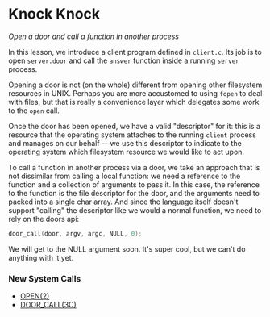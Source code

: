 # Knock Knock
*Open a door and call a function in another process*

In this lesson, we introduce a client program defined in `client.c`. Its job is
to open `server.door` and call the `answer` function inside a running `server`
process.

Opening a door is not (on the whole) different from opening other filesystem
resources in UNIX. Perhaps you are more accustomed to using `fopen` to deal with
files, but that is really a convenience layer which delegates some work to the
`open` call. 

Once the door has been opened, we have a valid "descriptor" for it: this is a
resource that the operating system attaches to the running `client` process and
manages on our behalf -- we use this descriptor to indicate to the operating
system which filesystem resource we would like to act upon. 

To call a function in another process via a door, we take an approach that is
not dissimilar from calling a local function: we need a reference to the
function and a collection of arguments to pass it. In this case, the reference
to the function is the file descriptor for the door, and the arguments need to
packed into a single char array. And since the language itself doesn't support
"calling" the descriptor like we would a normal function, we need to rely on the
doors api:

```c
door_call(door, argv, argc, NULL, 0);
```

We will get to the NULL argument soon. It's super cool, but we can't do anything
with it yet.

### New System Calls
* [OPEN(2)](https://illumos.org/man/2/open)
* [DOOR_CALL(3C)](https://illumos.org/man/3C/door_call)
